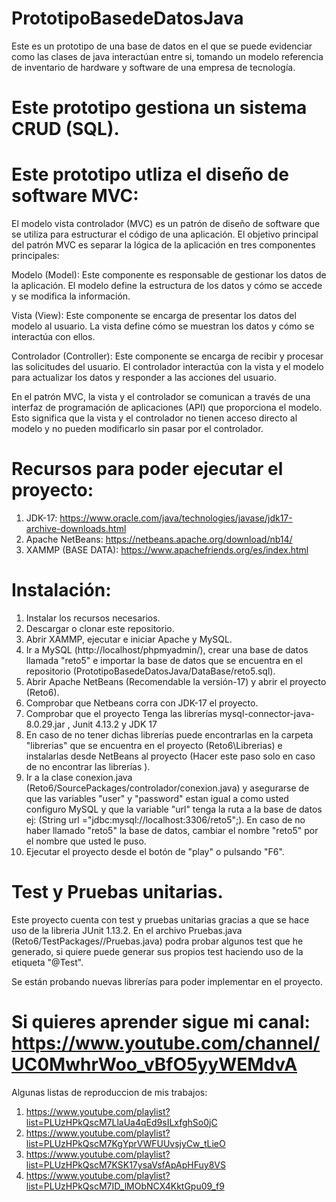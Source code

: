 # PrototipoBasedeDatosJava
Este es un prototipo de una base de datos en el que se puede evidenciar como las clases de java interactúan entre si, tomando un modelo referencia de inventario de hardware y software de una empresa de tecnología.

# Este prototipo gestiona un sistema CRUD (SQL).
# Este prototipo utliza el diseño de software MVC:
  El modelo vista controlador (MVC) es un patrón de diseño de software que se utiliza para estructurar el código de una aplicación. El objetivo principal del patrón MVC es separar la lógica de la aplicación en tres componentes principales:

  Modelo (Model): Este componente es responsable de gestionar los datos de la aplicación. El modelo define la estructura de los datos y cómo se accede y se modifica la información.

  Vista (View): Este componente se encarga de presentar los datos del modelo al usuario. La vista define cómo se muestran los datos y cómo se interactúa con ellos.

  Controlador (Controller): Este componente se encarga de recibir y procesar las solicitudes del usuario. El controlador interactúa con la vista y el modelo para actualizar los datos y responder a las acciones del usuario.

  En el patrón MVC, la vista y el controlador se comunican a través de una interfaz de programación de aplicaciones (API) que proporciona el modelo. Esto significa que la vista y el controlador no tienen acceso directo al modelo y no pueden modificarlo sin pasar por el controlador.
  
# Recursos para poder ejecutar el proyecto: 
  
  
 1) JDK-17: https://www.oracle.com/java/technologies/javase/jdk17-archive-downloads.html
 2) Apache NetBeans: https://netbeans.apache.org/download/nb14/
 3) XAMMP (BASE DATA): https://www.apachefriends.org/es/index.html


# Instalación:

1) Instalar los recursos necesarios.
2) Descargar o clonar este repositorio.
3) Abrir XAMMP, ejecutar e iniciar Apache y MySQL.
4) Ir a MySQL (http://localhost/phpmyadmin/), crear una base de datos llamada "reto5" e importar la base de datos que se encuentra en el repositorio (PrototipoBasedeDatosJava/DataBase/reto5.sql).
5) Abrir Apache NetBeans (Recomendable la versión-17) y abrir el proyecto (Reto6).
6) Comprobar que Netbeans corra con JDK-17 el proyecto.
7) Comprobar que el proyecto Tenga las librerías  mysql-connector-java-8.0.29.jar , Junit 4.13.2 y JDK 17 
8) En caso de no tener dichas librerías puede encontrarlas en la carpeta "librerias" que se encuentra en el proyecto (Reto6\Librerias) e instalarlas desde NetBeans al proyecto (Hacer este paso solo en caso de no encontrar las librerías ).
9) Ir a la clase conexion.java (Reto6/SourcePackages/controlador/conexion.java) y asegurarse de que las variables "user" y "password" estan igual a como usted configuro MySQL  y que la variable "url" tenga la ruta a la base de datos ej: (String url ="jdbc:mysql://localhost:3306/reto5";). En caso de no haber llamado "reto5" la base de datos, cambiar el nombre "reto5" por el nombre que usted le puso.
10) Ejecutar el proyecto desde el botón de "play" o pulsando "F6".



# Test y Pruebas unitarias.

Este proyecto cuenta con test y pruebas unitarias gracias a que se hace uso de la libreria JUnit 1.13.2.
En el archivo Pruebas.java (Reto6/TestPackages/<defaultpackage>/Pruebas.java) podra probar algunos test que he generado, si quiere puede generar sus propios test haciendo uso de la etiqueta "@Test".
  
  
  
Se están probando nuevas librerías para poder implementar en el proyecto.
  
  
  
  
  
# Si quieres aprender sigue mi canal: https://www.youtube.com/channel/UC0MwhrWoo_vBfO5yyWEMdvA
  
  Algunas listas de reproduccion de mis trabajos:
  1) https://www.youtube.com/playlist?list=PLUzHPkQscM7LlaUa4qEd9sILxfghSo0jC
  2) https://www.youtube.com/playlist?list=PLUzHPkQscM7KgYprVWFUUvsjyCw_tLieO 
  3) https://www.youtube.com/playlist?list=PLUzHPkQscM7KSK17ysaVsfApApHFuy8VS
  4) https://www.youtube.com/playlist?list=PLUzHPkQscM7ID_lMObNCX4KktGpu09_f9

  
  


